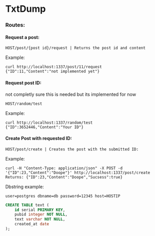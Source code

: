 # TxtDump


### Routes:

#### Request a post:
```
HOST/post/{post id}/request | Returns the post id and content 
```
Example:
```
curl http://localhost:1337/post/11/request
{"ID":11,"Content":"not implemented yet"}
```
#### Request post ID: 
not completly sure this is needed but its implemented for now

```
HOST/random/test
```
Example:
```
curl http://localhost:1337/random/test         
{"ID":3652446,"Content":"Your ID"}
```

#### Create Post with requested ID:

```
HOST/post/create | Creates the post with the submitted ID:
```
Example:
```
curl -H "Content-Type: application/json" -X POST -d '{"ID":23,"Content":"Doope"}' http://localhost:1337/post/create 
Returns: {"ID":23,"Content":"Doope","Sucsess":true}   
```

Dbstring example:
```
user=postgres dbname=db password=12345 host=HOSTIP
```

```SQL
CREATE TABLE text (
    id serial PRIMARY KEY,
    pubid integer NOT NULL,
    text varchar NOT NULL,
    created_at date
);
```